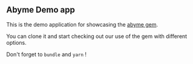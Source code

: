 ## Abyme Demo app
This is the demo application for showcasing the [abyme gem](https://github.com/bear-in-mind/abyme).

You can clone it and start checking out our use of the gem with different options.

Don't forget to `bundle` and `yarn` !
